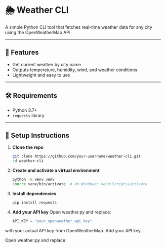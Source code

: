 # 🌦️ Weather CLI

A simple Python CLI tool that fetches real-time weather data for any city using the OpenWeatherMap API.

---

## 🔧 Features

- Get current weather by city name
- Outputs temperature, humidity, wind, and weather conditions
- Lightweight and easy to use

---

## 🛠️ Requirements

- Python 3.7+
- `requests` library

---

## 🚀 Setup Instructions

1. **Clone the repo**
   ```bash
   git clone https://github.com/your-username/weather-cli.git
   cd weather-cli
2. **Create and activate a virtual environment**
   ```bash
   python -m venv venv
   source venv/bin/activate  # On Windows: venv\Scripts\activate
3. **Install dependencies**
   ```bash
   pip install requests
4. **Add your API key**
   Open weather.py and replace:
   ```python
   API_KEY = "your_openweather_api_key"
  with your actual API key from OpenWeatherMap.
Add your API key

Open weather.py and replace:


